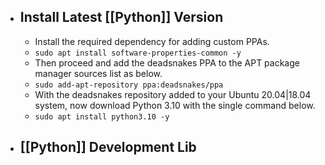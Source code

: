 - ## Install Latest [[Python]] Version
	- Install the required dependency for adding custom PPAs.
	- `sudo apt install software-properties-common -y`
	- Then proceed and add the deadsnakes PPA to the APT package manager sources list as below.
	- `sudo add-apt-repository ppa:deadsnakes/ppa`
	- With the deadsnakes repository added to your Ubuntu 20.04|18.04 system, now download Python 3.10 with the single command below.
	- `sudo apt install python3.10 -y`
- ## [[Python]] Development Lib